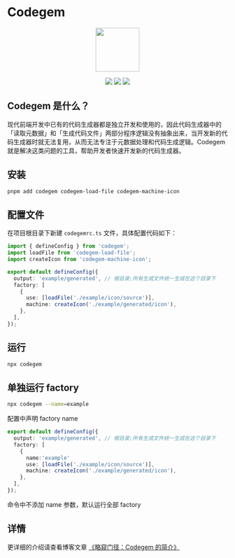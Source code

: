 # Codegem

<p align="center">
<img width="100" src="https://assets-phi.vercel.app/-/codegem/codegem-logo.png"/>
</P>

<p align="center">
 <img src="https://img.shields.io/badge/coverage-80%25-brightgreen">
 <img src="https://img.shields.io/badge/min%20size-1%20kb-blue">
 <img src="https://img.shields.io/npm/dt/codegem.svg?colorB=ff69b4">
 </p>

## Codegem 是什么？

现代前端开发中已有的代码生成器都是独立开发和使用的，因此代码生成器中的「读取元数据」和「生成代码文件」两部分程序逻辑没有抽象出来，当开发新的代码生成器时就无法复用，从而无法专注于元数据处理和代码生成逻辑。Codegem 就是解决这类问题的工具，帮助开发者快速开发新的代码生成器。

## 安装

```bash
pnpm add codegem codegem-load-file codegem-machine-icon
```

## 配置文件

在项目根目录下新建 `codegemrc.ts` 文件，具体配置代码如下：

```ts
import { defineConfig } from 'codegem';
import loadFile from 'codegem-load-file';
import createIcon from 'codegem-machine-icon';

export default defineConfig({
  output: 'example/generated', // 根目录;所有生成文件统一生成在这个目录下
  factory: [
    {
      use: [loadFile('./example/icon/source')],
      machine: createIcon('./example/generated/icon'),
    },
  ],
});
```

## 运行

```bash
npx codegem
```

## 单独运行 factory

```bash
npx codegem --name=example
```

配置中声明 factory name

```ts
export default defineConfig({
  output: 'example/generated', // 根目录;所有生成文件统一生成在这个目录下
  factory: [
    {
      name:'example'
      use: [loadFile('./example/icon/source')],
      machine: createIcon('./example/generated/icon'),
    },
  ],
});
```

命令中不添加 name 参数，默认运行全部 factory

## 详情

更详细的介绍请查看博客文章 [《略窥门径：Codegem 的简介》](https://one-word-phi.vercel.app/post/introduce_of_codegem)
